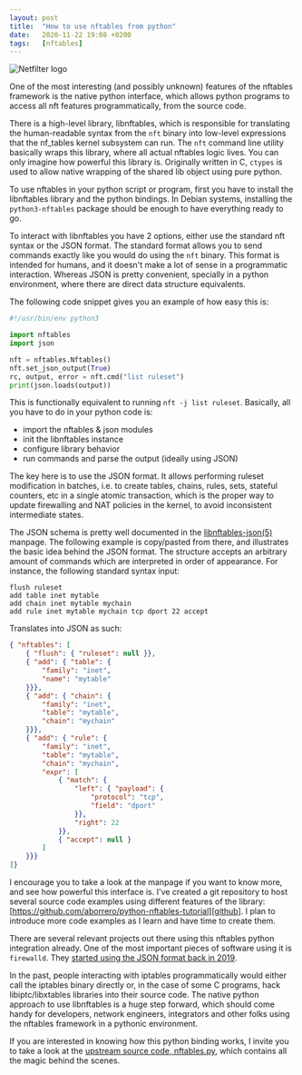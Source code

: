 ```yaml
---
layout:	post
title:	"How to use nftables from python"
date:	2020-11-22 19:08 +0200
tags:	[nftables]
---
```


![Netfilter logo][logo]

One of the most interesting (and possibly unknown) features of the nftables framework is the native
python interface, which allows python programs to access all nft features programmatically, from
the source code.

There is a high-level library, libnftables, which is responsible for translating the human-readable
syntax from the `nft` binary into low-level expressions that the nf_tables kernel subsystem can
run. The `nft` command line utility basically wraps this library, where all actual nftables logic
lives. You can only imagine how powerful this library is. Originally written in C, `ctypes` is used
to allow native wrapping of the shared lib object using pure python.

<!--more-->

To use nftables in your python script or program, first you have to install the libnftables library
and the python bindings. In Debian systems, installing the `python3-nftables` package should be
enough to have everything ready to go.

To interact with libnftables you have 2 options, either use the standard nft syntax or the JSON
format. The standard format allows you to send commands exactly like you would do using the `nft`
binary. This format is intended for humans, and it doesn't make a lot of sense in a programmatic 
interaction. Whereas JSON is pretty convenient, specially in a python environment, where there
are direct data structure equivalents.

The following code snippet gives you an example of how easy this is:

```python
#!/usr/bin/env python3

import nftables
import json

nft = nftables.Nftables()
nft.set_json_output(True)
rc, output, error = nft.cmd("list ruleset")
print(json.loads(output))
```

This is functionally equivalent to running `nft -j list ruleset`. Basically, all you have to do in
your python code is:

* import the nftables & json modules
* init the libnftables instance
* configure library behavior
* run commands and parse the output (ideally using JSON)

The key here is to use the JSON format. It allows performing ruleset modification in batches, i.e.
to create tables, chains, rules, sets, stateful counters, etc in a single atomic transaction, which
is the proper way to update firewalling and NAT policies in the kernel, to avoid inconsistent
intermediate states.

The JSON schema is pretty well documented in the [libnftables-json(5)][libnftables-json] manpage.
The following example is copy/pasted from there, and illustrates the basic idea behind the JSON
format. The structure accepts an arbitrary amount of commands which are interpreted in order of
appearance. For instance, the following standard syntax input:

```
flush ruleset
add table inet mytable
add chain inet mytable mychain
add rule inet mytable mychain tcp dport 22 accept
```

Translates into JSON as such:

```json
{ "nftables": [
    { "flush": { "ruleset": null }},
    { "add": { "table": {
        "family": "inet",
        "name": "mytable"
    }}},
    { "add": { "chain": {
        "family": "inet",
        "table": "mytable",
        "chain": "mychain"
    }}},
    { "add": { "rule": {
        "family": "inet",
        "table": "mytable",
        "chain": "mychain",
        "expr": [
            { "match": {
                "left": { "payload": {
                    "protocol": "tcp",
                    "field": "dport"
                }},
                "right": 22
            }},
            { "accept": null }
        ]
    }}}
]}
```
I encourage you to take a look at the manpage if you want to know more, and see how powerful this
interface is. I've created a git repository to host several source code examples using different
features of the library: [https://github.com/aborrero/python-nftables-tutorial][github]. I plan to
introduce more code examples as I learn and have time to create them.

There are several relevant projects out there using this nftables python integration already. One
of the most important pieces of software using it is `firewalld`. They
[started using the JSON format back in 2019][firewalld-json].

In the past, people interacting with iptables programmatically would either call the iptables
binary directly or, in the case of some C programs, hack libiptc/libxtables libraries into their
source code. The native python approach to use libnftables is a huge step forward, which should
come handy for developers, network engineers, integrators and other folks using the nftables
framework in a pythonic environment.

If you are interested in knowing how this python binding works, I invite you to take a look at the
[upstream source code, nftables.py][binding], which contains all the magic behind the scenes.

[github]:		    https://github.com/aborrero/python-nftables-tutorial
[binding]:		    https://git.netfilter.org/nftables/tree/py/src/nftables.py
[firewalld-json]:	https://firewalld.org/2019/09/libnftables-JSON
[libnftables-json]:	https://manpages.debian.org/unstable/libnftables1/libnftables-json.5
[logo]:			    {{site.url}}/assets/netfilter-logo3.png
